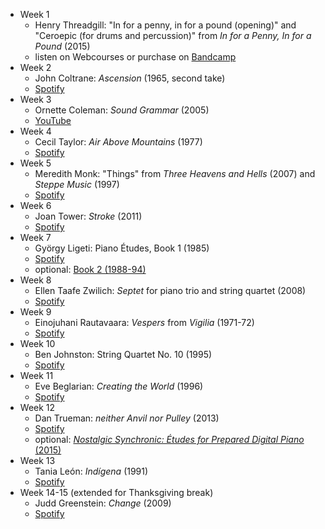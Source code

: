 - Week 1
    - Henry Threadgill: "In for a penny, in for a pound (opening)" and "Ceroepic (for drums and percussion)" from _In for a Penny, In for a Pound_ (2015)
    - listen on Webcourses or purchase on [Bandcamp](https://henrythreadgill.bandcamp.com/album/in-for-a-penny-in-for-a-pound)
- Week 2
    - John Coltrane: _Ascension_ (1965, second take)
    - [Spotify](https://open.spotify.com/track/4TkLvAvnlzuGl3SvTLqINo)
- Week 3
    - Ornette Coleman: _Sound Grammar_ (2005)
    - [YouTube](https://youtu.be/jqjCs2T4RfI?list=PLMFhCoobptCZLRf_XA_5bM6eUD2ru9GaQ)
- Week 4
    - Cecil Taylor: _Air Above Mountains_ (1977)
    - [Spotify](https://open.spotify.com/album/04TATO8aPSlSl7ZGlCfnLI)
- Week 5
    - Meredith Monk: "Things" from _Three Heavens and Hells_ (2007) and _Steppe Music_ (1997)
    - [Spotify](https://open.spotify.com/user/davemacdo/playlist/4P5MfxCKeW8qV4Zmi5jxid)
- Week 6
    - Joan Tower: _Stroke_ (2011)
    - [Spotify](https://open.spotify.com/track/2qfdUdx1YOi073RBJvdAhT)
- Week 7
    - György Ligeti: Piano Études, Book 1 (1985)
    - [Spotify](https://open.spotify.com/user/davemacdo/playlist/3Um8sHOYIWhNukKTBbTev2)
    - optional: [Book 2 (1988-94)](https://open.spotify.com/user/davemacdo/playlist/5QPH6In4TnGNaF1vI7nYak)
- Week 8
    - Ellen Taafe Zwilich: _Septet_ for piano trio and string quartet (2008)
    - [Spotify](https://open.spotify.com/user/davemacdo/playlist/0aUsYx6Z0HKkFcx7okHm00)
- Week 9
    - Einojuhani Rautavaara: _Vespers_ from _Vigilia_ (1971-72)
    - [Spotify](https://open.spotify.com/user/davemacdo/playlist/2Y4Y5G0DISz8rFqKn3Dmo0)
- Week 10
    - Ben Johnston: String Quartet No. 10 (1995)
    - [Spotify](https://open.spotify.com/user/davemacdo/playlist/3WJxYx9TP64GM6RYTFhpAb)
- Week 11
    - Eve Beglarian: _Creating the World_ (1996)
    - [Spotify](https://open.spotify.com/track/2OpnAw4SzMQIiyweHh76sx)
- Week 12
    - Dan Trueman: _neither Anvil nor Pulley_ (2013)
    - [Spotify](https://open.spotify.com/album/0P3E65VV38QydZzC5OzO6v)
    - optional: [_Nostalgic Synchronic: Études for Prepared Digital Piano_ (2015)](https://nostalgicsynchronic.bandcamp.com/album/nostalgic-synchronic-etudes-for-prepared-digital-piano)
- Week 13
    - Tania León: _Indígena_ (1991)
    - [Spotify](https://open.spotify.com/track/7hT1pti4brfmHfJ5Mr3t3D)
- Week 14-15 (extended for Thanksgiving break)
    - Judd Greenstein: _Change_ (2009)
    - [Spotify](https://open.spotify.com/track/1MSCbJ5oB7JPTmufbd0GAL)

<!--- to be added --->
